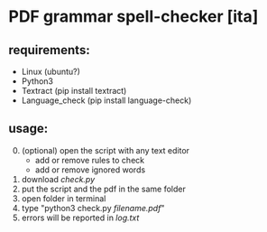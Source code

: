 # PDF grammar spell-checker [ita]
## requirements:
- Linux (ubuntu?)
- Python3
- Textract (pip install textract)
- Language_check (pip install language-check)

## usage:
0. (optional) open the script with any text editor
	- add or remove rules to check
	- add or remove ignored words
1. download _check.py_
2. put the script and the pdf in the same folder
3. open folder in terminal
4. type "python3 check.py _filename.pdf_"
5. errors will be reported in _log.txt_
